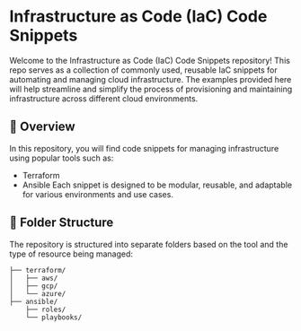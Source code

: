 # Infrastructure as Code (IaC) Code Snippets
Welcome to the Infrastructure as Code (IaC) Code Snippets repository! This repo serves as a collection of commonly used, reusable IaC snippets for automating and managing cloud infrastructure. The examples provided here will help streamline and simplify the process of provisioning and maintaining infrastructure across different cloud environments.

## 🚀 Overview
In this repository, you will find code snippets for managing infrastructure using popular tools such as:

- Terraform
- Ansible
Each snippet is designed to be modular, reusable, and adaptable for various environments and use cases.


## 📁 Folder Structure
The repository is structured into separate folders based on the tool and the type of resource being managed:

```
├── terraform/
│   ├── aws/
│   ├── gcp/
│   └── azure/
├── ansible/
    ├── roles/
    └── playbooks/
```


